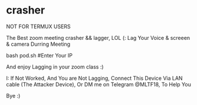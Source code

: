 # crasher
NOT FOR TERMUX USERS

The Best zoom meeting crasher && lagger, LOL (:
Lag Your Voice & screeen & camera Durring Meeting


bash pod.sh
#Enter Your IP

And enjoy Lagging in your zoom class :)

I: If Not Worked, And You are Not Lagging, Connect This Device Via LAN cable (The Attacker Device), Or DM me on Telegram @MLTF18, To Help You 

Bye :)
